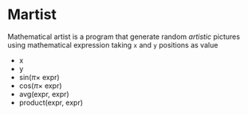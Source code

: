 # Martist

Mathematical artist is a program that generate random *artistic* pictures using mathematical expression taking `x` and `y` positions as value
- x
- y
- sin($\pi \times$ expr)
- cos($\pi \times$ expr) 
- avg(expr, expr)
- product(expr, expr)